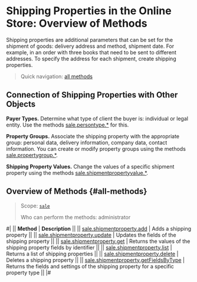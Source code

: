 # Shipping Properties in the Online Store: Overview of Methods

Shipping properties are additional parameters that can be set for the shipment of goods: delivery address and method, shipment date. For example, in an order with three books that need to be sent to different addresses. To specify the address for each shipment, create shipping properties.

> Quick navigation: [all methods](#all-methods)

## Connection of Shipping Properties with Other Objects

**Payer Types.** Determine what type of client the buyer is: individual or legal entity. Use the methods [sale.persontype.*](../person-type/index.md) for this.

**Property Groups.** Associate the shipping property with the appropriate group: personal data, delivery information, company data, contact information. You can create or modify property groups using the methods [sale.propertygroup.*](../property-group/index.md).

**Shipping Property Values.** Change the values of a specific shipment property using the methods [sale.shipmentpropertyvalue.*](../shipment-property-value/index.md).

## Overview of Methods {#all-methods}

> Scope: [`sale`](../../scopes/permissions.md)
>
> Who can perform the methods: administrator

#|
|| **Method** | **Description** ||
|| [sale.shipmentproperty.add](./sale-shipment-property-add.md) | Adds a shipping property ||
|| [sale.shipmentproperty.update](./sale-shipment-property-update.md) | Updates the fields of the shipping property ||
|| [sale.shipmentproperty.get](./sale-shipment-property-get.md) | Returns the values of the shipping property fields by identifier ||
|| [sale.shipmentproperty.list](./sale-shipment-property-list.md) | Returns a list of shipping properties ||
|| [sale.shipmentproperty.delete](./sale-shipment-property-delete.md) | Deletes a shipping property ||
|| [sale.shipmentproperty.getFieldsByType](./sale-shipment-property-get-fields-by-type.md) | Returns the fields and settings of the shipping property for a specific property type ||
|#
